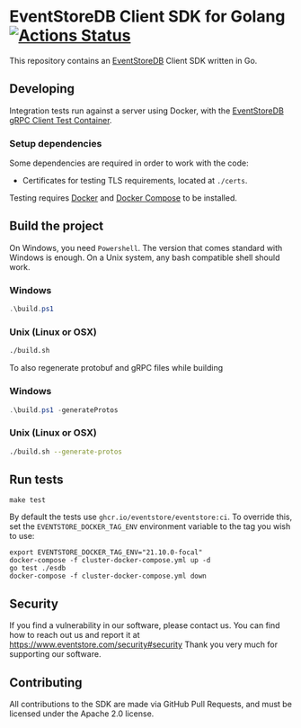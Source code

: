 # EventStoreDB Client SDK for Golang [![Actions Status](https://github.com/eventstore/EventStore-Client-Go/workflows/CI/badge.svg?branch=master)](https://github.com/eventstore/EventStore-Client-Go/actions)

This repository contains an [EventStoreDB][es] Client SDK written in Go.

## Developing

Integration tests run against a server using Docker, with the [EventStoreDB gRPC Client Test Container][container].

### Setup dependencies

Some dependencies are required in order to work with the code:

* Certificates for testing TLS requirements, located at `./certs`.

Testing requires [Docker] and [Docker Compose] to be installed.

## Build the project

On Windows, you need `Powershell`. The version that comes standard with Windows is enough. On a Unix system, any bash
compatible shell should work.

### Windows

```powershell
.\build.ps1
```

### Unix (Linux or OSX)

```bash
./build.sh
```

To also regenerate protobuf and gRPC files while building

### Windows

```powershell
.\build.ps1 -generateProtos
```

### Unix (Linux or OSX)

```bash
./build.sh --generate-protos
```

## Run tests

```
make test
```

By default the tests use `ghcr.io/eventstore/eventstore:ci`. To override this, set the `EVENTSTORE_DOCKER_TAG_ENV` environment variable to the tag you wish to use:

```shell
export EVENTSTORE_DOCKER_TAG_ENV="21.10.0-focal"
docker-compose -f cluster-docker-compose.yml up -d 
go test ./esdb
docker-compose -f cluster-docker-compose.yml down
```

## Security

If you find a vulnerability in our software, please contact us. You can find how to reach out us and report it at https://www.eventstore.com/security#security
Thank you very much for supporting our software.

## Contributing

All contributions to the SDK are made via GitHub Pull Requests, and must be licensed under the Apache 2.0 license.

[container]: https://github.com/EventStore/EventStore-Client-gRPC-TestData

[docker]: https://www.docker.com/
[docker compose]: https://www.docker.com/

[es]: https://eventstore.com
